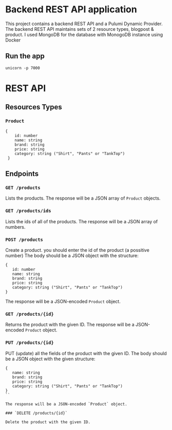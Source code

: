 # Backend REST API application

This project contains a backend REST API and a Pulumi Dynamic Provider. 
The backend REST API maintains sets of 2 resource types, blogpost & product.
I used MongoDB for the database with MonogoDB instance using Docker  

## Run the app

    unicorn -p 7000

# REST API

## Resources Types

### `Product`

```
{
    id: number
    name: string
    brand: string
    price: string
    category: string ("Shirt", "Pants" or "TankTop")
 }
 ```

## Endpoints

### `GET /products`

Lists the products.  The response will be a JSON array of `Product` objects.

### `GET /products/ids`

Lists the ids of all of the products.  The response will be a JSON array of numbers.

### `POST /products`

Create a product. you should enter the id of the product (a possitive number) 
The body should be a JSON object with the structure:
 
 ```
 {
    id: number
    name: string
    brand: string
    price: string
    category: string ("Shirt", "Pants" or "TankTop")
 }
 ```

 The response will be a JSON-encoded `Product` object.

### `GET /products/{id}`

Returns the product with the given ID.   The response will be a JSON-encoded `Product` object.

### `PUT /products/{id}`

PUT (update) all the fields of the product with the given ID.  The body should be a JSON object with the given structure:
 
 ```
 {
    name: string
    brand: string
    price: string
    category: string ("Shirt", "Pants" or "TankTop")
 }
 ``

 The response will be a JSON-encoded `Product` object.

### `DELETE /products/{id}`

Delete the product with the given ID.

